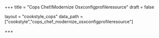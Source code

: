 +++
title = "Cops Chef/Modernize Osxconfigprofileresource"
draft = false

layout = "cookstyle_cops"
data_path = ["cookstyle","cops_chef_modernize_osxconfigprofileresource"]

+++

<!-- The content of this page is automatically generated from the
cops_chef_modernize_osxconfigprofileresource.yml file in github.com/chef/cookstyle/docs-chef-io/data/cookstyle. -->
